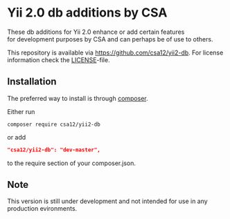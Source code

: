 Yii 2.0 db additions by CSA
=================================

These db additions for Yii 2.0 enhance or add certain features  
for development purposes by CSA and can perhaps be of use to others.

This repository is available via <https://github.com/csa12/yii2-db>.
For license information check the [LICENSE](LICENSE.md)-file.

Installation
------------

The preferred way to install is through [composer](http://getcomposer.org/download/).

Either run

```
composer require csa12/yii2-db
```

or add

```json
"csa12/yii2-db": "dev-master",
```

to the require section of your composer.json.


Note
----
This version is still under development and not intended for use in any production evironments.
